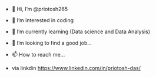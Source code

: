 - 👋 Hi, I’m @priotosh265
- 👀 I’m interested in coding
- 🌱 I’m currently learning (Data science and Data Analysis)
- 💞️ I’m looking to find a good job...

- 📫 How to reach me... 
- via linkdin https://www.linkedin.com/in/priotosh-das/

<!---
priotosh265/priotosh265 is a ✨ special ✨ repository because its `README.md` (this file) appears on your GitHub profile.
You can click the Preview link to take a look at your changes.
--->
